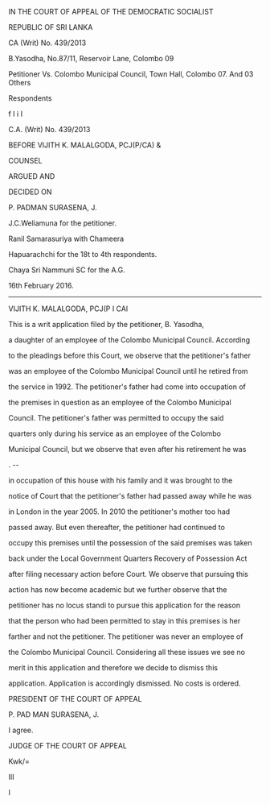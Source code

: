 IN THE COURT OF APPEAL OF THE DEMOCRATIC SOCIALIST

REPUBLIC OF SRI LANKA

CA (Writ) No. 439/2013

B.Yasodha, No.87/11, Reservoir Lane, Colombo 09

Petitioner Vs. Colombo Municipal Council, Town Hall, Colombo 07. And 03 Others

Respondents

f I i I

C.A. (Writ) No. 439/2013

BEFORE VIJITH K. MALALGODA, PCJ(P/CA) &

COUNSEL

ARGUED AND

DECIDED ON

P. PADMAN SURASENA, J.

J.C.Weliamuna for the petitioner.

Ranil Samarasuriya with Chameera

Hapuarachchi for the 18t to 4th respondents.

Chaya Sri Nammuni SC for the A.G.

16th February 2016.

************

VIJITH K. MALALGODA, PCJ(P I CAl

This is a writ application filed by the petitioner, B. Yasodha,

a daughter of an employee of the Colombo Municipal Council. According

to the pleadings before this Court, we observe that the petitioner's father

was an employee of the Colombo Municipal Council until he retired from

the service in 1992. The petitioner's father had come into occupation of

the premises in question as an employee of the Colombo Municipal

Council. The petitioner's father was permitted to occupy the said

quarters only during his service as an employee of the Colombo

Municipal Council, but we observe that even after his retirement he was

. --

in occupation of this house with his family and it was brought to the

notice of Court that the petitioner's father had passed away while he was

in London in the year 2005. In 2010 the petitioner's mother too had

passed away. But even thereafter, the petitioner had continued to

occupy this premises until the possession of the said premises was taken

back under the Local Government Quarters Recovery of Possession Act

after filing necessary action before Court. We observe that pursuing this

action has now become academic but we further observe that the

petitioner has no locus standi to pursue this application for the reason

that the person who had been permitted to stay in this premises is her

farther and not the petitioner. The petitioner was never an employee of

the Colombo Municipal Council. Considering all these issues we see no

merit in this application and therefore we decide to dismiss this

application. Application is accordingly dismissed. No costs is ordered.

PRESIDENT OF THE COURT OF APPEAL

P. PAD MAN SURASENA, J.

I agree.

JUDGE OF THE COURT OF APPEAL

Kwk/=

III

I